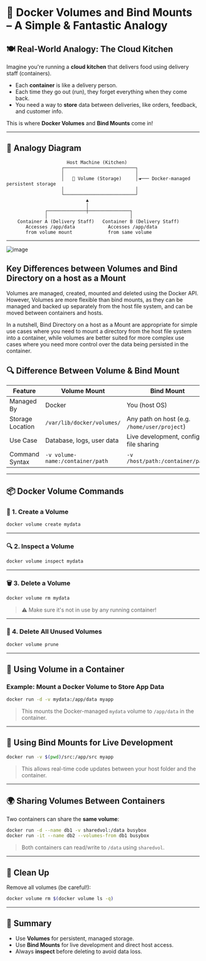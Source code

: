
# 🚢 Docker Volumes and Bind Mounts – A Simple & Fantastic Analogy

## 🍽 Real-World Analogy: The Cloud Kitchen

Imagine you're running a **cloud kitchen** that delivers food using delivery staff (containers).

- Each **container** is like a delivery person.
- Each time they go out (run), they forget everything when they come back.
- You need a way to **store** data between deliveries, like orders, feedback, and customer info.

This is where **Docker Volumes** and **Bind Mounts** come in!

---

## 🧠 Analogy Diagram

```
                      Host Machine (Kitchen)
                    ┌──────────────────────────┐
                    │                          │
                    │   📂 Volume (Storage)     │◄─── Docker-managed persistent storage
                    │                          │
                    └──────────────────────────┘
                             ▲
                             │
              ┌──────────────┼───────────────┐
              │                              │
    Container A (Delivery Staff)   Container B (Delivery Staff)
       Accesses /app/data            Accesses /app/data
       from volume mount             from same volume
```

---
![image](https://user-images.githubusercontent.com/43399466/218018334-286d8949-d155-4d55-80bc-24827b02f9b1.png)

## Key Differences between Volumes and Bind Directory on a host as a Mount

Volumes are managed, created, mounted and deleted using the Docker API. However, Volumes are more flexible than bind mounts, as 
they can be managed and backed up separately from the host file system, and can be moved between containers and hosts.

In a nutshell, Bind Directory on a host as a Mount are appropriate for simple use cases where you need to mount a directory from the host file system into
a container, while volumes are better suited for more complex use cases where you need more control over the data being persisted
in the container.
## 🔍 Difference Between Volume & Bind Mount

| Feature         | Volume Mount                                 | Bind Mount                                      |
|-----------------|-----------------------------------------------|-------------------------------------------------|
| Managed By      | Docker                                        | You (host OS)                                   |
| Storage Location| `/var/lib/docker/volumes/`                    | Any path on host (e.g. `/home/user/project`)    |
| Use Case        | Database, logs, user data                     | Live development, config file sharing           |
| Command Syntax  | `-v volume-name:/container/path`              | `-v /host/path:/container/path`                 |

---

## 📦 Docker Volume Commands

### 🔹 1. Create a Volume

```bash
docker volume create mydata
```

---

### 🔍 2. Inspect a Volume

```bash
docker volume inspect mydata
```

---

### 🗑 3. Delete a Volume

```bash
docker volume rm mydata
```

> ⚠️ Make sure it's not in use by any running container!

---

### 🚫 4. Delete All Unused Volumes

```bash
docker volume prune
```

---

## 🚀 Using Volume in a Container

### Example: Mount a Docker Volume to Store App Data

```bash
docker run -d -v mydata:/app/data myapp
```

> This mounts the Docker-managed `mydata` volume to `/app/data` in the container.

---

## 🔗 Using Bind Mounts for Live Development

```bash
docker run -v $(pwd)/src:/app/src myapp
```

> This allows real-time code updates between your host folder and the container.

---

## 🌍 Sharing Volumes Between Containers

Two containers can share the **same volume**:

```bash
docker run -d --name db1 -v sharedvol:/data busybox
docker run -it --name db2 --volumes-from db1 busybox
```

> Both containers can read/write to `/data` using `sharedvol`.

---

## 🧼 Clean Up

Remove all volumes (be careful!):

```bash
docker volume rm $(docker volume ls -q)
```

---

## 🏁 Summary

- Use **Volumes** for persistent, managed storage.
- Use **Bind Mounts** for live development and direct host access.
- Always **inspect** before deleting to avoid data loss.
